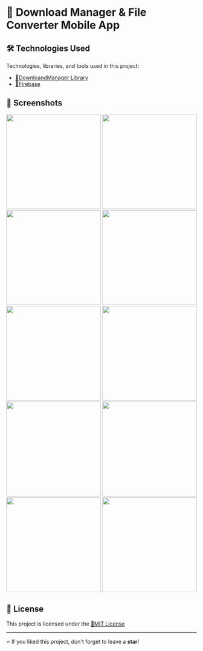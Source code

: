 # 📌 Download Manager & File Converter Mobile App

## 🛠 Technologies Used

Technologies, libraries, and tools used in this project:

- [🔹DownloandManager Library](#) 
- [🔹Firebase](#) 

## 📸 Screenshots

<img src="https://github.com/user-attachments/assets/0ece092e-6a36-478d-8c51-e1882c30d4a7" width="250">
<img src="https://github.com/user-attachments/assets/dcb63d9a-cd86-40cb-8b50-662ab299749c" width="250">
<img src="https://github.com/user-attachments/assets/2c7a9900-08b9-43bf-a5f0-4b2d05e16865" width="250">
<img src="https://github.com/user-attachments/assets/fe81df51-a67b-4ae1-89de-d01acba5c377" width="250">
<img src="https://github.com/user-attachments/assets/9145ba6c-0082-4cc2-834b-583bfc874054" width="250">
<img src="https://github.com/user-attachments/assets/80025af4-e415-474c-b0d3-852e5a65068e" width="250">
<img src="https://github.com/user-attachments/assets/f1b718c7-3854-4718-a620-e8f4336b04cf" width="250">
<img src="https://github.com/user-attachments/assets/e92e4048-e4f1-4928-a4bd-f0477c88384b" width="250">
<img src="https://github.com/user-attachments/assets/d5466a71-f7ba-4fed-aee8-c727fd731830" width="250">
<img src="https://github.com/user-attachments/assets/7e5e2dad-ee15-44a4-891e-5f79d88b589f" width="250">

## 📄 License

This project is licensed under the [🔹MIT License](https://github.com/Cyberobo/Download-Manager-File-Converter-App-Final-Project/blob/main/License.txt)

---

⭐ If you liked this project, don't forget to leave a **star**!
